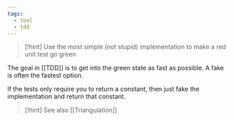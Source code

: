 ```yaml
---
tags:
  - tool
  - tdd
---
```


> [!hint] Use the most simple (not stupid) implementation to make a red unit test go green

The goal in [[TDD]] is to get into the green state as fast as possible. A fake is often the fastest option.

If the tests only require you to return a constant, then just fake the implementation and return that constant.

> [!hint] See also [[Triangulation]]
